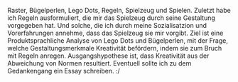 Raster, Bügelperlen, Lego Dots, Regeln, Spielzeug und Spielen. 
Zuletzt habe ich Regeln ausformuliert, die mir das Spielzeug durch seine Gestaltung vorgegeben hat. Und solche, die ich durch meine Sozialisatzion und Vorerfahrungen annehme, dass das Spielzeug sie mir vorgibt.
Ziel ist eine Produktsprachliche Analyse von Lego Dots und Bügelperlen, mit der Frage, welche Gestaltungsmerkmale Kreativität befördern, indem sie zum Bruch mit Regeln anregen.
Ausgangshypothese ist, dass Kreativität aus der Abweichung von Normen resultiert.
Eventuell sollte ich zu dem Gedankengang ein Essay schreiben. :/